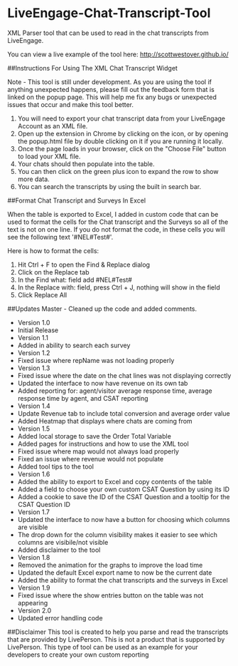 # LiveEngage-Chat-Transcript-Tool
XML Parser tool that can be used to read in the chat transcripts from LiveEngage. 

You can view a live example of the tool here: http://scottwestover.github.io/

##Instructions For Using The XML Chat Transcript Widget

Note - This tool is still under development. As you are using the tool if anything unexpected happens, please fill out the feedback form that is linked on the popup page. This will help me fix any bugs or unexpected issues that occur and make this tool better.

1. You will need to export your chat transcript data from your LiveEngage Account as an XML file.
2. Open up the extension in Chrome by clicking on the icon, or by opening the popup.html file by double clicking on it if you are running it locally.
3. Once the page loads in your browser, click on the "Choose File" button to load your XML file. 
4. Your chats should then populate into the table.
5. You can then click on the green plus icon to expand the row to show more data.
6. You can search the transcripts by using the built in search bar. 

##Format Chat Transcript and Surveys In Excel

When the table is exported to Excel, I added in custom code that can be used to format the cells for the Chat transcript and the Surveys so all of the text is not on one line. If you do not format the code, in these cells you will see the following text '#NEL#Test#'.

Here is how to format the cells:

1. Hit Ctrl + F to open the Find & Replace dialog
2. Click on the Replace tab
3. In the Find what: field add #NEL#Test#
4. In the Replace with: field, press Ctrl + J, nothing will show in the field
5. Click Replace All

##Updates
Master - Cleaned up the code and added comments.

* Version 1.0 
 * Initial Release
* Version 1.1 
 * Added in ability to search each survey
* Version 1.2 
 * Fixed issue where repName was not loading properly
* Version 1.3 
 * Fixed issue where the date on the chat lines was not displaying correctly
 * Updated the interface to now have revenue on its own tab
 * Added reporting for: agent/visitor average response time, average response time by agent, and CSAT reporting
* Version 1.4 
 * Update Revenue tab to include total conversion and average order value
 * Added Heatmap that displays where chats are coming from
* Version 1.5 
 * Added local storage to save the Order Total Variable
 * Added pages for instructions and how to use the XML tool
 * Fixed issue where map would not always load properly
 * Fixed an issue where revenue would not populate
 * Added tool tips to the tool
* Version 1.6 
 * Added the ability to export to Excel and copy contents of the table
 * Added a field to choose your own custom CSAT Question by using its ID
 * Added a cookie to save the ID of the CSAT Question and a tooltip for the CSAT Question ID
* Version 1.7
 * Updated the interface to now have a button for choosing which columns are visible
 * The drop down for the column visibility makes it easier to see which columns are visibile/not visible
 * Added disclaimer to the tool
* Version 1.8
 * Removed the animation for the graphs to improve the load time
 * Updated the default Excel export name to now be the current date
 * Added the ability to format the chat transcripts and the surveys in Excel
* Version 1.9
 * Fixed issue where the show entries button on the table was not appearing
* Version 2.0
 * Updated error handling code

##Disclaimer
This tool is created to help you parse and read the transcripts that are provided by LivePerson. This is not a product that is supported by LivePerson.  This type of tool can be used as an example for your developers to create your own custom reporting